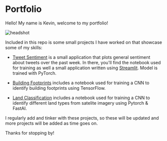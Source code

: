 # Portfolio

Hello! My name is Kevin, welcome to my portfolio!

![headshot](headshot.png?raw=true)

Included in this repo is some small projects I have worked on that showcase some of my skills:

* [Tweet Sentiment](https://github.com/kevinpmcgee14/Tweet_Sentiment) is a small application that plots general sentiment about tweets over the past week. In there, you'll find the notebook used for training as well a small application written using [Streamlit](https://www.streamlit.io/). Model is trained with PyTorch.

* [Building Footprints](https://github.com/kevinpmcgee14/Building_Footprints) includes a notebook used for training a CNN to identify building footprints using TensorFlow.

* [Land Classification](https://github.com/kevinpmcgee14/Land_Classification) includes a notebook used for training a CNN to identify different land types from satelite imagery using Pytorch & FastAI.

I regularly add and tinker with these projects, so these will be updated and more projects will be added as time goes on.

Thanks for stopping by!

